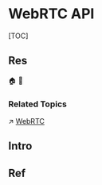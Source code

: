 # WebRTC API

[TOC]



## Res
🏠 
🚧 


### Related Topics
↗ [WebRTC](../../../Desktop%20&%20Monolithic%20Application%20Development/🤠%20Web%20Browser%20Development/Web%20Browser%20Networking%20&%20Communication%20Technologies/WebRTC.md)



## Intro



## Ref
